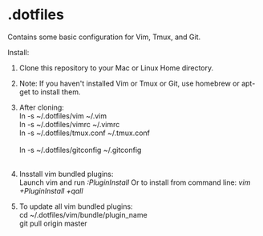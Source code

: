 .dotfiles
=========
Contains some basic configuration for Vim, Tmux, and Git.

Install:

1. Clone this repository to your Mac or Linux Home directory.<br>

2. Note: If you haven't installed Vim or Tmux or Git, use homebrew or apt-get to install them.<br>

3. After cloning:<br>
    ln -s  ~/.dotfiles/vim ~/.vim <br>
    ln -s  ~/.dotfiles/vimrc ~/.vimrc <br>
    ln -s  ~/.dotfiles/tmux.conf ~/.tmux.conf <br><br>
    ln -s  ~/.dotfiles/gitconfig ~/.gitconfig <br><br>

4. Insstall vim bundled plugins:<br>
    Launch vim and run *:PluginInstall*
    Or to install from command line: *vim +PluginInstall +qall*

5. To update all vim bundled plugins:<br>
   cd ~/.dotfiles/vim/bundle/plugin_name<br>
   git pull origin master<br>







